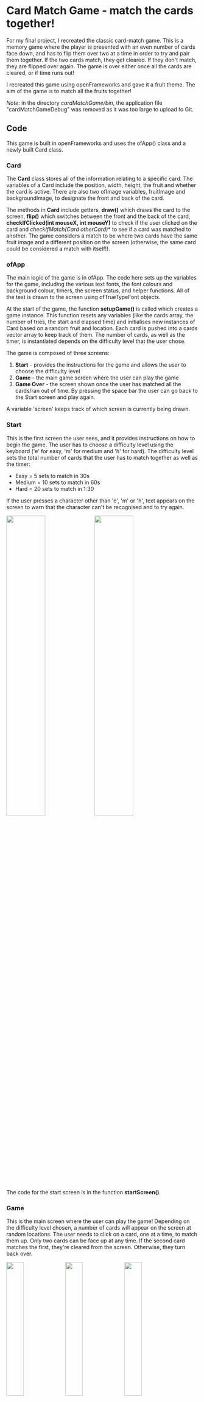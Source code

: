 # Card Match Game - match the cards together!

For my final project, I recreated the classic card-match game. This is a memory game where the player is presented with an even number of cards face down, and has to flip them over two at a time in order to try and pair them together. If the two cards match, they get cleared. If they don't match, they are flipped over again. The game is over either once all the cards are cleared, or if time runs out! 

I recreated this game using openFrameworks and gave it a fruit theme. The aim of the game is to match all the fruits together!

*Note*: in the directory *cardMatchGame/bin*, the application file "cardMatchGameDebug" was removed as it was too large to upload to Git. 

## Code

This game is built in openFrameworks and uses the ofApp() class and a newly built Card class.

### Card 

The **Card** class stores all of the information relating to a specific card. The variables of a Card include the position, width, height, the fruit and whether the card is active. There are also two ofImage variables, fruitImage and backgroundImage, to designate the front and back of the card.

The methods in **Card** include getters, **draw()** which draws the card to the screen, **flip()** which switches between the front and the back of the card, **checkIfClicked(int mouseX, int mouseY)** to check if the user clicked on the card and **checkIfMatch(Card* otherCard)** to see if a card was matched to another. The game considers a match to be where two cards have the same fruit image and a different position on the screen (otherwise, the same card could be considered a match with itself!). 

### ofApp

The main logic of the game is in ofApp. The code here sets up the variables for the game, including the various text fonts, the font colours and background colour, timers, the screen status, and helper functions. All of the text is drawn to the screen using ofTrueTypeFont objects.

At the start of the game, the function **setupGame()** is called which creates a game instance. This function resets any variables (like the cards array, the number of tries, the start and elapsed time) and initialises new instances of Card based on a random fruit and location. Each card is pushed into a cards vector array to keep track of them. The number of cards, as well as the timer, is instantiated depends on the difficulty level that the user chose. 

The game is composed of three screens:
1. **Start** - provides the instructions for the game and allows the user to choose the difficulty level
2. **Game** - the main game screen where the user can play the game
3. **Game Over** - the screen shown once the user has matched all the cards/ran out of time. By pressing the space bar the user can go back to the Start screen and play again.

A variable 'screen' keeps track of which screen is currently being drawn. 

### Start
This is the first screen the user sees, and it provides instructions on how to begin the game. The user has to choose a difficulty level using the keyboard ('e' for easy, 'm' for medium and 'h' for hard). The difficulty level sets the total number of cards that the user has to match together as well as the timer:
- Easy = 5 sets to match in 30s
- Medium = 10 sets to match in 60s
- Hard = 20 sets to match in 1:30

If the user presses a character other than 'e', 'm' or 'h', text appears on the screen to warn that the character can't be recognised and to try again. 

<img src="https://git.arts.ac.uk/storage/user/650/files/e3396a86-ffca-4cd7-8f5a-c6081cafc590" width="45%"> <img src="https://git.arts.ac.uk/storage/user/650/files/cbd03521-9dfc-4df9-84f2-72e7b25b9ffc" width="45%">

The code for the start screen is in the function **startScreen()**.

### Game 
This is the main screen where the user can play the game! Depending on the difficulty level chosen, a number of cards will appear on the screen at random locations. The user needs to click on a card, one at a time, to match them up. Only two cards can be face up at any time. If the second card matches the first, they're cleared from the screen. Otherwise, they turn back over.

<img src="https://git.arts.ac.uk/storage/user/650/files/7ece5513-2b89-4488-95f2-a09fcaf07b34" width="30%"> <img src="https://git.arts.ac.uk/storage/user/650/files/e1ede58d-1251-4430-b180-3887b8e33ce6" width="30%"> <img src="https://git.arts.ac.uk/storage/user/650/files/3f4c1ecd-dbd4-422a-ab0d-984e042df688" width="30%">

The number of tries is recorded and displayed at the top of the screen. A try counts as every time a user attempts to match a set of cards (so clicking on two cards = 1 try). The time left is also displayed to the left. 

The locations of each card are randomly generated using a helper function **findFreePosition()** which returns an ofVec2f object. This function uses a do...while loop to generate a random set of (x,y) coordinates and check it doesn't overlap with any other cards. If there is an overlap with any card, it breaks and goes into the next loop (tries again with a new set of randomly generated coordinates). Otherwise, it assumes a free position and returns those x, y values in an ofVec2f object. This function is called each time a new card is created. 

The helper function **testIfCardsMatch()** is called every time two cards are clicked. It checks that the second card matches the first (using the checkIfMatch() function in the Card class), and if so, sets the active property of both cards to false. This ensures that they aren't drawn to the screen in the subsequent frames. Text is also displayed at the top of the screen for 3 seconds to indicate a match was made. 

<img src="https://git.arts.ac.uk/storage/user/650/files/4ea9a060-79be-425b-98c6-c610cee7f062" width="45%"> <img src="https://git.arts.ac.uk/storage/user/650/files/f518344b-dea7-4a28-bec6-2843917dc665" width="45%">

The function **checkifGameOver()** runs every frame to check if the game is over by checking whether time ran out (in which case win = false) or that all cards are cleared (more technically, that their 'active' variable is set to false, and in which case win = true).

The code for the game screen is in the function **gameScreen()**.

### Game Over
The game moves into the 'gameOver' screen if either condition is met:
1. All the cards are cleared -> win
2. Time ran out -> lose

Depending on the result, the gameOver screen tells the user that they matched all the cards or that time ran out. In both cases, it will inform the user that they can press the spacebar if they want to play again. The keyPressed() function waits for the spacebar to be pressed and if so, sets the 'replay' variable to true so that the game goes back to the start screen. Back in the start screen, the **setupGame()** function is called to reset all game-dependent variables (such as the cards, number of tries, timers, etc). 

<img src="https://git.arts.ac.uk/storage/user/650/files/8ea0f8c9-0787-4b0a-8c98-0ca0acedf24e" width="45%"> <img src="https://git.arts.ac.uk/storage/user/650/files/f18e870b-4fd1-4f20-a7ec-1f492cd1b485" width="45%">

The code for the game over screen is in the function **gameOverScreen()**. 

## Cards

I drew the cards using the Adobe Fresco app, and chose to do a fruit theme. Each fruit has a color scheme which influnces how the card is created. A border is drawn in the main color, a background drawn in a lighter shade of that color, and the fruit itself is drawn in the center. In addition, I drew an image for the back of the cards (first image below). I created cards for the following fruits:
- Apple
- Apricot
- Blueberry
- Cherry
- Grape
- Kiwi
- Lemon
- Orange
- Pear
- Raspberry
- Strawberry 
- Watermelon

<img src="https://git.arts.ac.uk/storage/user/650/files/8423d7fc-6586-4045-aeb3-91d373ebae5b" width="10%"> <img src="https://git.arts.ac.uk/storage/user/650/files/a0191b45-59c3-44a0-8581-29a8268425c4" width="10%"> <img src="https://git.arts.ac.uk/storage/user/650/files/4756356f-a984-454b-965c-d3e42c090eaa" width="10%"> <img src="https://git.arts.ac.uk/storage/user/650/files/81bc2be9-1884-40d0-a6f2-7834ec1cf159" width="10%"> <img src="https://git.arts.ac.uk/storage/user/650/files/f763d490-37ba-4d93-a9e9-ca8a29fc2d62" width="10%"> <img src="https://git.arts.ac.uk/storage/user/650/files/b0091b70-741a-4baa-9c95-c67b06197df9" width="10%"> <img src="https://git.arts.ac.uk/storage/user/650/files/b50b6f9a-3779-46d0-a060-d8190c6a769e" width="10%"> <img src="https://git.arts.ac.uk/storage/user/650/files/9c17fedb-3ee1-42be-af95-58542e7bc2b4" width="10%"> <img src="https://git.arts.ac.uk/storage/user/650/files/8cbb08b7-c4f9-4e14-81b9-bb54e168f8bf" width="10%"> <img src="https://git.arts.ac.uk/storage/user/650/files/7a82a8a4-bf19-4996-be72-cda87111585f" width="10%"> <img src="https://git.arts.ac.uk/storage/user/650/files/6cfba2a1-580a-44d1-8ea3-623f89139eba" width="10%"> <img src="https://git.arts.ac.uk/storage/user/650/files/a97b61c0-e6b4-461a-9b53-3b83d1e9897a" width="10%"> <img src="https://git.arts.ac.uk/storage/user/650/files/6acc60bb-4f99-46b4-b943-560a50381528" width="10%">

The cards are drawn in the game via ofImage objects. 

## Future additions

There are several things I would like to add to the game in the future, including:
1. Sounds and audio - such as background music and sounds when the user matches two cards 
2. Button functionality - rather than using the keyboard for user input like choosing the difficulty or re-starting the game
3. Improving the fonts and background - to make it more fun!
4. Animation - animate the cards disappearing from the screen when the user matches two cards

## Video

https://git.arts.ac.uk/storage/user/650/files/d9959b3e-9571-493b-aa51-a58943fc1273


